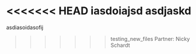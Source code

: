 <<<<<<< HEAD
iasdoiajsd
asdjaskd
=======
asdiasoidasofij
>>>>>>> testing_new_files
Partner: Nicky Schardt
